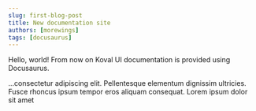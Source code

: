 ```yaml
---
slug: first-blog-post
title: New documentation site
authors: [morewings]
tags: [docusaurus]
---
```


Hello, world! From now on Koval UI documentation is provided using Docusaurus.

<!-- truncate -->

...consectetur adipiscing elit. Pellentesque elementum dignissim ultricies. Fusce rhoncus ipsum tempor eros aliquam consequat. Lorem ipsum dolor sit amet
